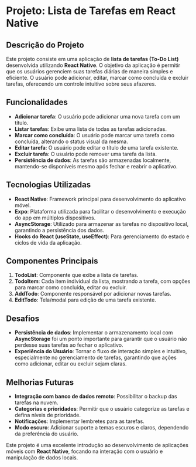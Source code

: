 # Projeto: Lista de Tarefas em React Native

## Descrição do Projeto

Este projeto consiste em uma aplicação de **lista de tarefas (To-Do List)** desenvolvida utilizando **React Native**. O objetivo da aplicação é permitir que os usuários gerenciem suas tarefas diárias de maneira simples e eficiente. O usuário pode adicionar, editar, marcar como concluída e excluir tarefas, oferecendo um controle intuitivo sobre seus afazeres.

## Funcionalidades

- **Adicionar tarefa**: O usuário pode adicionar uma nova tarefa com um título.
- **Listar tarefas**: Exibe uma lista de todas as tarefas adicionadas.
- **Marcar como concluída**: O usuário pode marcar uma tarefa como concluída, alterando o status visual da mesma.
- **Editar tarefa**: O usuário pode editar o título de uma tarefa existente.
- **Excluir tarefa**: O usuário pode remover uma tarefa da lista.
- **Persistência de dados**: As tarefas são armazenadas localmente, mantendo-se disponíveis mesmo após fechar e reabrir o aplicativo.
  
## Tecnologias Utilizadas

- **React Native**: Framework principal para desenvolvimento do aplicativo móvel.
- **Expo**: Plataforma utilizada para facilitar o desenvolvimento e execução do app em múltiplos dispositivos.
- **AsyncStorage**: Utilizado para armazenar as tarefas no dispositivo local, garantindo a persistência dos dados.
- **Hooks do React (useState, useEffect)**: Para gerenciamento do estado e ciclos de vida da aplicação.
  
## Componentes Principais

1. **TodoList**: Componente que exibe a lista de tarefas.
2. **TodoItem**: Cada item individual da lista, mostrando a tarefa, com opções para marcar como concluída, editar ou excluir.
3. **AddTodo**: Componente responsável por adicionar novas tarefas.
4. **EditTodo**: Tela/modal para edição de uma tarefa existente.

## Desafios

- **Persistência de dados**: Implementar o armazenamento local com **AsyncStorage** foi um ponto importante para garantir que o usuário não perdesse suas tarefas ao fechar o aplicativo.
- **Experiência do Usuário**: Tornar o fluxo de interação simples e intuitivo, especialmente no gerenciamento de tarefas, garantindo que ações como adicionar, editar ou excluir sejam claras.

## Melhorias Futuras

- **Integração com banco de dados remoto**: Possibilitar o backup das tarefas na nuvem.
- **Categorias e prioridades**: Permitir que o usuário categorize as tarefas e defina níveis de prioridade.
- **Notificações**: Implementar lembretes para as tarefas.
- **Modo escuro**: Adicionar suporte a temas escuros e claros, dependendo da preferência do usuário.

Este projeto é uma excelente introdução ao desenvolvimento de aplicações móveis com **React Native**, focando na interação com o usuário e manipulação de dados locais.